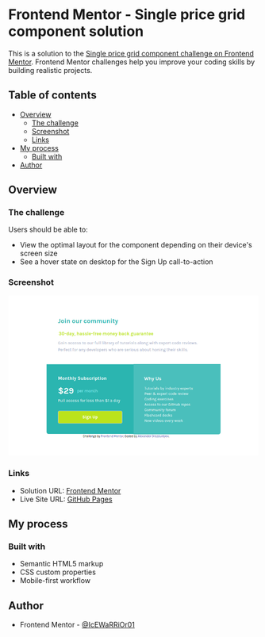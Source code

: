 # Frontend Mentor - Single price grid component solution

This is a solution to the [Single price grid component challenge on Frontend Mentor](https://www.frontendmentor.io/challenges/single-price-grid-component-5ce41129d0ff452fec5abbbc). Frontend Mentor challenges help you improve your coding skills by building realistic projects. 

## Table of contents

- [Overview](#overview)
  - [The challenge](#the-challenge)
  - [Screenshot](#screenshot)
  - [Links](#links)
- [My process](#my-process)
  - [Built with](#built-with)
- [Author](#author)

## Overview

### The challenge

Users should be able to:

- View the optimal layout for the component depending on their device's screen size
- See a hover state on desktop for the Sign Up call-to-action

### Screenshot

![](./screenshot.png)

### Links

- Solution URL: [Frontend Mentor](https://www.frontendmentor.io/solutions/single-price-grid-component-using-adaptive-layout-c-Fkrn7dM)
- Live Site URL: [GitHub Pages](https://icewarrior01.github.io/Single-price-grid-component/)

## My process

### Built with

- Semantic HTML5 markup
- CSS custom properties
- Mobile-first workflow

## Author

- Frontend Mentor - [@IcEWaRRiOr01](https://www.frontendmentor.io/profile/IcEWaRRiOr01)
